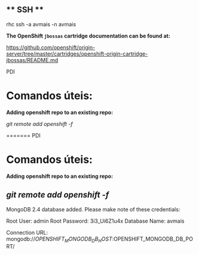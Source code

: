 ** SSH **
--------
rhc ssh -a avmais -n avmais

**The OpenShift `jbossas` cartridge documentation can be found at:**

https://github.com/openshift/origin-server/tree/master/cartridges/openshift-origin-cartridge-jbossas/README.md

PDI

Comandos úteis:
==========================

**Adding openshift repo to an existing repo:**

*git remote add openshift -f*

=======
PDI

Comandos úteis:
==========================

**Adding openshift repo to an existing repo:**

*git remote add openshift -f*
----------------------------------------------------------------

MongoDB 2.4 database added.  Please make note of these credentials:

   Root User:     admin
   Root Password: 3i3_Ui6Z1u4x
   Database Name: avmais

Connection URL: mongodb://$OPENSHIFT_MONGODB_DB_HOST:$OPENSHIFT_MONGODB_DB_PORT/

